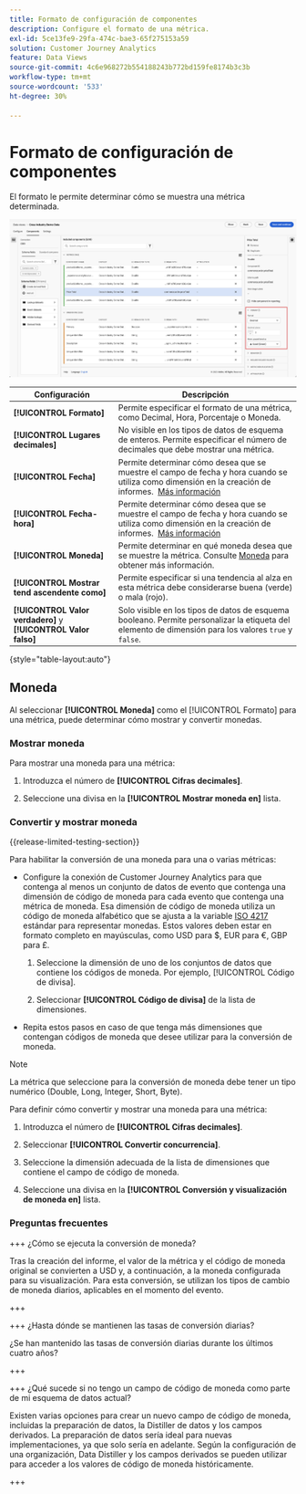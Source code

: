 ```yaml
---
title: Formato de configuración de componentes
description: Configure el formato de una métrica.
exl-id: 5ce13fe9-29fa-474c-bae3-65f275153a59
solution: Customer Journey Analytics
feature: Data Views
source-git-commit: 4c6e968272b554188243b772bd159fe8174b3c3b
workflow-type: tm+mt
source-wordcount: '533'
ht-degree: 30%

---
```


# Formato de configuración de componentes

El formato le permite determinar cómo se muestra una métrica determinada.

![Configuración de formato](../assets/format-settings.png)

| Configuración | Descripción |
| --- | --- |
| **[!UICONTROL Formato]** | Permite especificar el formato de una métrica, como Decimal, Hora, Porcentaje o Moneda. |
| **[!UICONTROL Lugares decimales]** | No visible en los tipos de datos de esquema de enteros. Permite especificar el número de decimales que debe mostrar una métrica. |
| **[!UICONTROL Fecha]** | Permite determinar cómo desea que se muestre el campo de fecha y hora cuando se utiliza como dimensión en la creación de informes.  [Más información](../../use-cases/data-views/data-views-usecases.md#date-and-date-time-use-cases) |
| **[!UICONTROL Fecha-hora]** | Permite determinar cómo desea que se muestre el campo de fecha y hora cuando se utiliza como dimensión en la creación de informes.  [Más información](../../use-cases/data-views/data-views-usecases.md#date-and-date-time-use-cases) |
| **[!UICONTROL Moneda]** | Permite determinar en qué moneda desea que se muestre la métrica. Consulte [Moneda](#currency) para obtener más información. |
| **[!UICONTROL Mostrar tend ascendente como]** | Permite especificar si una tendencia al alza en esta métrica debe considerarse buena (verde) o mala (rojo). |
| **[!UICONTROL Valor verdadero]** y **[!UICONTROL Valor falso]** | Solo visible en los tipos de datos de esquema booleano. Permite personalizar la etiqueta del elemento de dimensión para los valores `true` y `false`. |

{style="table-layout:auto"}

## Moneda

Al seleccionar **[!UICONTROL Moneda]** como el [!UICONTROL Formato] para una métrica, puede determinar cómo mostrar y convertir monedas.

### Mostrar moneda

Para mostrar una moneda para una métrica:

1. Introduzca el número de **[!UICONTROL Cifras decimales]**.

1. Seleccione una divisa en la **[!UICONTROL Mostrar moneda en]** lista.


### Convertir y mostrar moneda

{{release-limited-testing-section}}

Para habilitar la conversión de una moneda para una o varias métricas:

- Configure la conexión de Customer Journey Analytics para que contenga al menos un conjunto de datos de evento que contenga una dimensión de código de moneda para cada evento que contenga una métrica de moneda. Esa dimensión de código de moneda utiliza un código de moneda alfabético que se ajusta a la variable [ISO 4217](https://www.iso.org/iso-4217-currency-codes.html) estándar para representar monedas. Estos valores deben estar en formato completo en mayúsculas, como USD para $, EUR para €, GBP para £.

   1. Seleccione la dimensión de uno de los conjuntos de datos que contiene los códigos de moneda. Por ejemplo, [!UICONTROL Código de divisa].

   1. Seleccionar **[!UICONTROL Código de divisa]** de la lista de dimensiones.

- Repita estos pasos en caso de que tenga más dimensiones que contengan códigos de moneda que desee utilizar para la conversión de moneda.

>[!NOTE]
>
>La métrica que seleccione para la conversión de moneda debe tener un tipo numérico (Double, Long, Integer, Short, Byte).


Para definir cómo convertir y mostrar una moneda para una métrica:

1. Introduzca el número de **[!UICONTROL Cifras decimales]**.

1. Seleccionar **[!UICONTROL Convertir concurrencia]**.

1. Seleccione la dimensión adecuada de la lista de dimensiones que contiene el campo de código de moneda.

1. Seleccione una divisa en la **[!UICONTROL Conversión y visualización de moneda en]** lista.

### Preguntas frecuentes 

+++ ¿Cómo se ejecuta la conversión de moneda?

Tras la creación del informe, el valor de la métrica y el código de moneda original se convierten a USD y, a continuación, a la moneda configurada para su visualización. Para esta conversión, se utilizan los tipos de cambio de moneda diarios, aplicables en el momento del evento.

+++


+++ ¿Hasta dónde se mantienen las tasas de conversión diarias?

¿Se han mantenido las tasas de conversión diarias durante los últimos cuatro años?

+++


+++ ¿Qué sucede si no tengo un campo de código de moneda como parte de mi esquema de datos actual?

Existen varias opciones para crear un nuevo campo de código de moneda, incluidas la preparación de datos, la Distiller de datos y los campos derivados. La preparación de datos sería ideal para nuevas implementaciones, ya que solo sería en adelante. Según la configuración de una organización, Data Distiller y los campos derivados se pueden utilizar para acceder a los valores de código de moneda históricamente.

+++


